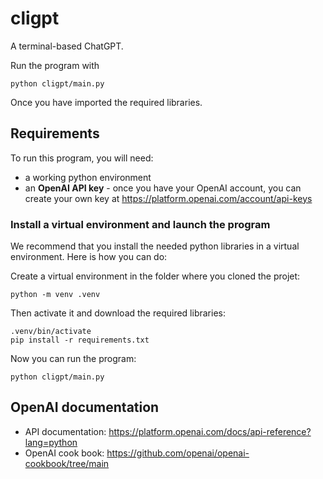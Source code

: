 # cligpt

A terminal-based ChatGPT.

Run the program with
```
python cligpt/main.py
```
Once you have imported the required libraries.

## Requirements

To run this program, you will need:
* a working python environment
* an **OpenAI API key** - once you have your OpenAI account, you can create your own key at https://platform.openai.com/account/api-keys

### Install a virtual environment and launch the program

We recommend that you install the needed python libraries in a virtual environment. Here is how you can do:

Create a virtual environment in the folder where you cloned the projet:
```
python -m venv .venv
```
Then activate it and download the required libraries:
```
.venv/bin/activate
pip install -r requirements.txt
```
Now you can run the program:
```
python cligpt/main.py
```

## OpenAI documentation

* API documentation: https://platform.openai.com/docs/api-reference?lang=python
* OpenAI cook book: https://github.com/openai/openai-cookbook/tree/main
